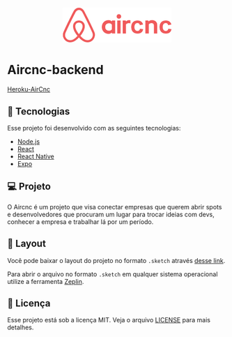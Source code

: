 <h1 align="center">
<img alt="Aircnc" title="#delicinha" src="https://github.com/castrodeko11/Aircnc-frontend/blob/master/src/assets/Aircnc.png" width="250px" />
</h1>

# Aircnc-backend
[Heroku-AirCnc](http://deploy-aircnc-frontend.herokuapp.com/)


## :rocket: Tecnologias

Esse projeto foi desenvolvido com as seguintes tecnologias:

- [Node.js](https://nodejs.org/en/)
- [React](https://reactjs.org)
- [React Native](https://facebook.github.io/react-native/)
- [Expo](https://expo.io/)

## 💻 Projeto

O Aircnc é um projeto que visa conectar empresas que querem abrir spots e desenvolvedores que procuram um lugar para trocar ideias com devs, conhecer a empresa e trabalhar lá por um período.

## 🔖 Layout

Você pode baixar o layout do projeto no formato `.sketch` através [desse link](https://rocketseat-cdn.s3-sa-east-1.amazonaws.com/semana-omnistack/aircnc.sketch).

Para abrir o arquivo no formato `.sketch` em qualquer sistema operacional utilize a ferramenta [Zeplin](https://zeplin.io).


## :memo: Licença

Esse projeto está sob a licença MIT. Veja o arquivo [LICENSE](LICENSE.md) para mais detalhes.


